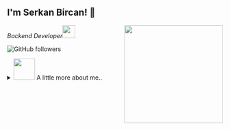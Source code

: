 <h2>I'm Serkan Bircan! 👋</h2>
<img align='right' src="https://media.giphy.com/media/6heBQSjt2IoA8/giphy.gif" width="230">
<p><em>Backend Developer<img src="https://media.giphy.com/media/WUlplcMpOCEmTGBtBW/giphy.gif" width="30"> 
</em></p>

![GitHub followers](https://img.shields.io/github/followers/fasetto?label=Follow&style=social)

<details>
<summary>
<img src="https://media.giphy.com/media/VgCDAzcKvsR6OM0uWg/giphy.gif" width="50"> A little more about me..</img>
</summary>

```javascript
const serkan = {
    pronouns: "He" | "Him",
    code: ["C#", "Typescript", "JavaScript", "Python"],
    askMeAbout: ["tech-stuff", "app-dev"],
    technologies: {
        frontEnd: ["ReactJS"],
        backEnd: [".Net Core", "Node", "Python"],
        devOps: ["AWS", "Docker🐳", "Nginx"],
        databases: ["NoSQL", "SQL"],
    },
    architecture: ["Serverless", "PWA", "SPA"],
    funFact: "Writing code is simple thing, but writing simple code is the hardest thing."
};
```

<em><b>I love connecting with different people</b> so if you want to say <b>hi, I'll be happy to meet you more!</b> 😊</em>

</details>
